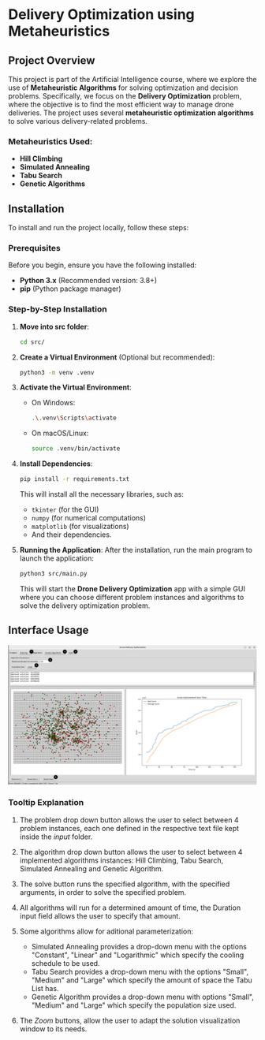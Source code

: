 # Delivery Optimization using Metaheuristics

## Project Overview

This project is part of the Artificial Intelligence course, where we explore the use of **Metaheuristic Algorithms** for solving optimization and decision problems. Specifically, we focus on the **Delivery Optimization** problem, where the objective is to find the most efficient way to manage drone deliveries. The project uses several **metaheuristic optimization algorithms** to solve various delivery-related problems.

### Metaheuristics Used:
- **Hill Climbing**
- **Simulated Annealing**
- **Tabu Search**
- **Genetic Algorithms**

## Installation

To install and run the project locally, follow these steps:

### Prerequisites

Before you begin, ensure you have the following installed:

- **Python 3.x** (Recommended version: 3.8+)
- **pip** (Python package manager)

### Step-by-Step Installation

1. **Move into src folder**:
    ```bash
    cd src/
    ```

2. **Create a Virtual Environment** (Optional but recommended):
    ```bash
    python3 -m venv .venv
    ```

3. **Activate the Virtual Environment**:
   - On Windows:
     ```bash
     .\.venv\Scripts\activate
     ```
   - On macOS/Linux:
     ```bash
     source .venv/bin/activate
     ```

4. **Install Dependencies**:
    ```bash
    pip install -r requirements.txt
    ```

    This will install all the necessary libraries, such as:
    - `tkinter` (for the GUI)
    - `numpy` (for numerical computations)
    - `matplotlib` (for visualizations)
    - And their dependencies.

5. **Running the Application**:
    After the installation, run the main program to launch the application:
    ```bash
    python3 src/main.py
    ```

    This will start the **Drone Delivery Optimization** app with a simple GUI where you can choose different problem instances and algorithms to solve the delivery optimization problem.

## Interface Usage

![Image showing the interface with tips](/images/interface.png "Interface")

### Tooltip Explanation

1. The problem drop down button allows the user to select between 4 problem instances, each one defined in the respective text file kept inside the _input_ folder.

2. The algorithm drop down button allows the user to select between 4 implemented algorithms instances: Hill Climbing, Tabu Search, Simulated Annealing and Genetic Algorithm.

3. The solve button runs the specified algorithm, with the specified arguments, in order to solve the specified problem.

4. All algorithms will run for a determined amount of time, the Duration input field allows the user to specify that amount.

5. Some algorithms allow for aditional parameterization:
    - Simulated Annealing provides a drop-down menu with the options "Constant", "Linear" and "Logarithmic" which specify the cooling schedule to be used.
    - Tabu Search provides a drop-down menu with the options "Small", "Medium" and "Large" which specify the amount of space the Tabu List has.
    - Genetic Algorithm provides a drop-down menu with options "Small", "Medium" and "Large" which specify the population size used.

6. The _Zoom_ buttons, allow the user to adapt the solution visualization window to its needs. 
